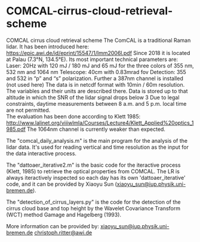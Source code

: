 # COMCAL-cirrus-cloud-retrieval-scheme
COMCAL cirrus cloud retrieval scheme
The ComCAL is a traditional Raman lidar. It has been introduced here:
https://epic.awi.de/id/eprint/15547/1/Imm2006l.pdf
Since 2018 it is located at Palau (7.3°N, 134.5°E). Its most important technical parameters are:
Laser: 20Hz with 120 mJ / 180 mJ and 65 mJ for the three colors of 355 nm, 532 nm and 1064 nm
Telescope: 40cm with 0.83mrad fov
Detection: 355 and 532 in “p” and “s” polarization. Further a 387nm channel is installed (not used here)
The data is in netcdf format with 10min / 60m resolution. The variables and their units are described there. Data is stored up to that altitude in which the SNR of the lidar signal drops below 3 
Due to legal constraints, daytime measurements between 8 a.m. and 5 p.m. local time are not permitted.  
The evaluation has been done according to Klett 1985: http://www.lalinet.org/viiiwlmla/Courses/Lecture4/Klett_Applied%20optics_1985.pdf
The 1064nm channel is currently weaker than expected.

The "comcal_daily_analysis.m" is the main program for the analysis of the lidar data. It's used for reading vertical and time resolution as the input for the data interactive process. 

The "dattoaer_iterative2.m" is the basic code for the iteractive process (Klett, 1985) to retrieve the optical properties from COMCAL. The LR is always iteractively inspected so each day has its own 'dattoaer_iterative' code, and it can be provided by Xiaoyu Sun (xiaoyu_sun@iup.physik.uni-bremen.de).

The "detection_of_cirrus_layers.py" is the code for the detection of the cirrus cloud base and top height by the Wavelet Covariance Transform (WCT) method Gamage and Hagelberg (1993). 

More information can be provided by: 
xiaoyu_sun@iup.physik.uni-bremen.de
christoph.ritter@awi.de
